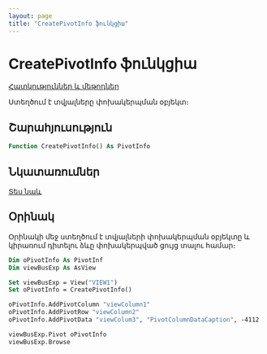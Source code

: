 ```yaml
---
layout: page
title: "CreatePivotInfo ֆունկցիա"
---
```


# CreatePivotInfo ֆունկցիա

[Հատկություններ և մեթոդներ](../../PivotInfo.html)

Ստեղծում է տվյալները փոխակերպման օբյեկտ։

## Շարահյուսություն

``` vb
Function CreatePivotInfo() As PivotInfo
```

## Նկատառումներ

[Տես նաև](../../../constructors.html)

## Օրինակ

Օրինակի մեջ ստեղծում է տվյալների փոխակերպման օբյեկտը և կիրառում դիտելու ձևը փոխակերպված ցույց տալու համար։

``` vb
Dim oPivotInfo As PivotInf
Dim viewBusExp As AsView

Set viewBusExp = View("VIEW1")
Set oPivotInfo = CreatePivotInfo()

oPivotInfo.AddPivotColumn "viewColumn1"
oPivotInfo.AddPivotRow "viewColumn2"
oPivotInfo.AddPivotData "viewColum3", "PivotColumnDataCaption", -4112

viewBusExp.Pivot oPivotInfo
viewBusExp.Browse
```
